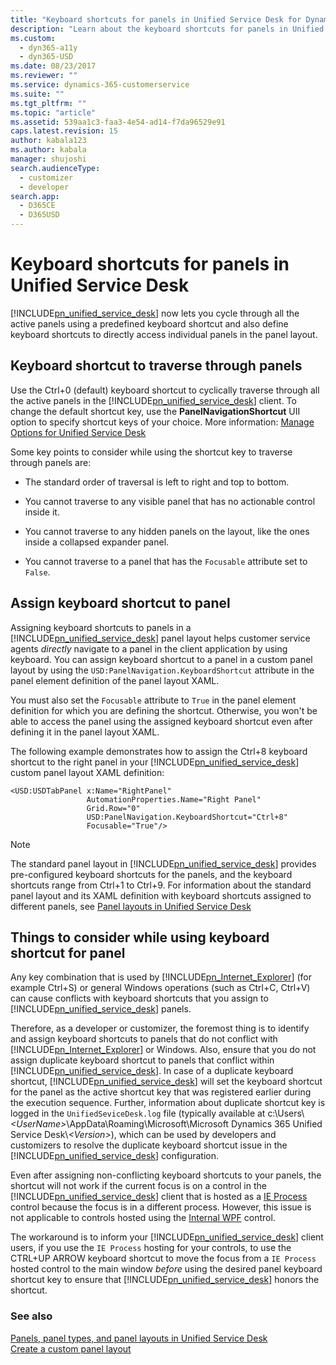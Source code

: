 ```yaml
---
title: "Keyboard shortcuts for panels in Unified Service Desk for Dynamics 365 Customer Engagement| MicrosoftDocs"
description: "Learn about the keyboard shortcuts for panels in Unified Service Desk"
ms.custom: 
  - dyn365-a11y
  - dyn365-USD
ms.date: 08/23/2017
ms.reviewer: ""
ms.service: dynamics-365-customerservice
ms.suite: ""
ms.tgt_pltfrm: ""
ms.topic: "article"
ms.assetid: 539aa1c3-faa3-4e54-ad14-f7da96529e91
caps.latest.revision: 15
author: kabala123
ms.author: kabala
manager: shujoshi
search.audienceType: 
  - customizer
  - developer
search.app: 
  - D365CE
  - D365USD
---
```

# Keyboard shortcuts for panels in Unified Service Desk
[!INCLUDE[pn_unified_service_desk](../includes/pn-unified-service-desk.md)] now lets you cycle through all the active panels using a predefined keyboard shortcut and also define keyboard shortcuts to directly access individual panels in the panel layout.  
  
  
  
<a name="traverse"></a>   
## Keyboard shortcut to traverse through panels  
 Use the Ctrl+0 (default) keyboard shortcut to cyclically traverse through all the active panels in the [!INCLUDE[pn_unified_service_desk](../includes/pn-unified-service-desk.md)] client. To change the default shortcut key, use the **PanelNavigationShortcut** UII option to specify shortcut keys of your choice. More information: [Manage Options for Unified Service Desk](admin/manage-options-unified-service-desk.md)  
  
 Some key points to consider while using the shortcut key to traverse through panels are:  
  
-   The standard order of traversal is left to right and top to bottom.  
  
-   You cannot traverse to any visible panel that has no actionable control inside it.  
  
-   You cannot traverse to any hidden panels on the layout, like the ones inside a collapsed expander panel.  
  
-   You cannot traverse to a panel that has the `Focusable` attribute set to `False`.  
  
<a name="assign"></a>   
## Assign keyboard shortcut to panel  
 Assigning keyboard shortcuts to panels in a [!INCLUDE[pn_unified_service_desk](../includes/pn-unified-service-desk.md)] panel layout helps customer service agents *directly* navigate to a panel in the client application by using keyboard. You can assign keyboard shortcut to a panel in a custom panel layout by using the `USD:PanelNavigation.KeyboardShortcut` attribute in the panel element definition of the panel layout XAML.  
  
 You must also set the `Focusable` attribute to `True` in the panel element definition for which you are defining the shortcut. Otherwise, you won't be able to access the panel using the assigned keyboard shortcut even after defining it in the panel layout XAML.  
  
 The following example demonstrates how to assign the Ctrl+8 keyboard shortcut to the right panel in your [!INCLUDE[pn_unified_service_desk](../includes/pn-unified-service-desk.md)] custom panel layout XAML definition:  
  
```xaml  
<USD:USDTabPanel x:Name="RightPanel"  
                 AutomationProperties.Name="Right Panel"  
                 Grid.Row="0"  
                 USD:PanelNavigation.KeyboardShortcut="Ctrl+8"  
                 Focusable="True"/>  
```  
  
> [!NOTE]
>  The standard panel layout in [!INCLUDE[pn_unified_service_desk](../includes/pn-unified-service-desk.md)] provides pre-configured keyboard shortcuts for the panels, and the  keyboard shortcuts range from Ctrl+1 to Ctrl+9. For information about the standard panel layout and its XAML definition with keyboard shortcuts assigned to different panels, see [Panel layouts in Unified Service Desk](../unified-service-desk/panels-panel-types-panel-layouts.md#PanelLayouts)  
  
<a name="considerations"></a>   
## Things to consider while using keyboard shortcut for panel  
 Any key combination that is used by [!INCLUDE[pn_Internet_Explorer](../includes/pn-internet-explorer.md)] (for example Ctrl+S) or general Windows operations (such as Ctrl+C, Ctrl+V) can cause conflicts with keyboard shortcuts that you assign to [!INCLUDE[pn_unified_service_desk](../includes/pn-unified-service-desk.md)] panels.  
  
 Therefore, as a developer or customizer, the foremost thing is to identify and assign  keyboard shortcuts to panels that do not conflict with [!INCLUDE[pn_Internet_Explorer](../includes/pn-internet-explorer.md)] or Windows. Also, ensure that you do not assign duplicate keyboard shortcut to panels that conflict within [!INCLUDE[pn_unified_service_desk](../includes/pn-unified-service-desk.md)]. In case of a duplicate keyboard shortcut, [!INCLUDE[pn_unified_service_desk](../includes/pn-unified-service-desk.md)] will set the keyboard shortcut  for the panel as the active shortcut key that was registered earlier during the execution sequence. Further, information about duplicate shortcut key is logged in the `UnifiedSeviceDesk.log` file (typically available at c:\Users\\*\<UserName>*\AppData\Roaming\Microsoft\Microsoft Dynamics 365 Unified Service Desk\\*\<Version>*), which can be used by developers and customizers to resolve the duplicate keyboard shortcut issue in the [!INCLUDE[pn_unified_service_desk](../includes/pn-unified-service-desk.md)] configuration.  
  
 Even after assigning non-conflicting keyboard shortcuts to your panels, the shortcut will not work if the current focus is on a control in the [!INCLUDE[pn_unified_service_desk](../includes/pn-unified-service-desk.md)] client that is hosted as a [IE Process](../unified-service-desk/select-a-hosting-method-for-your-controls.md#IEProcess) control because the focus is in a different process. However, this issue is not applicable to controls hosted using the [Internal WPF](../unified-service-desk/select-a-hosting-method-for-your-controls.md#InternalWPF) control.  
  
 The workaround is to inform your [!INCLUDE[pn_unified_service_desk](../includes/pn-unified-service-desk.md)] client users, if you use the `IE Process` hosting for your controls, to use the CTRL+UP ARROW keyboard shortcut to move the focus from a `IE Process` hosted control to the main window *before* using the desired panel keyboard shortcut key to ensure that [!INCLUDE[pn_unified_service_desk](../includes/pn-unified-service-desk.md)] honors the shortcut.  
  
### See also  
 [Panels, panel types, and panel layouts in Unified Service Desk](../unified-service-desk/panels-panel-types-panel-layouts.md)   
 [Create a custom panel layout](../unified-service-desk/create-custom-panel-layout.md)
